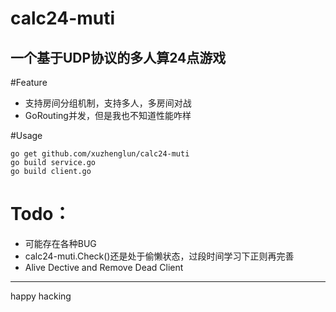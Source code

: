 # calc24-muti
一个基于UDP协议的多人算24点游戏
----------------

#Feature

 - 支持房间分组机制，支持多人，多房间对战
 - GoRouting并发，但是我也不知道性能咋样

#Usage

    go get github.com/xuzhenglun/calc24-muti
    go build service.go
    go build client.go


# Todo：

 - 可能存在各种BUG
 - calc24-muti.Check()还是处于偷懒状态，过段时间学习下正则再完善
 - Alive Dective and Remove Dead Client
 


----------


happy hacking
